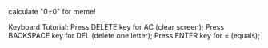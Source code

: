 calculate "0÷0" for meme!

Keyboard Tutorial:
Press DELETE key for AC (clear screen);
Press BACKSPACE key for DEL (delete one letter);
Press ENTER key for = (equals);
